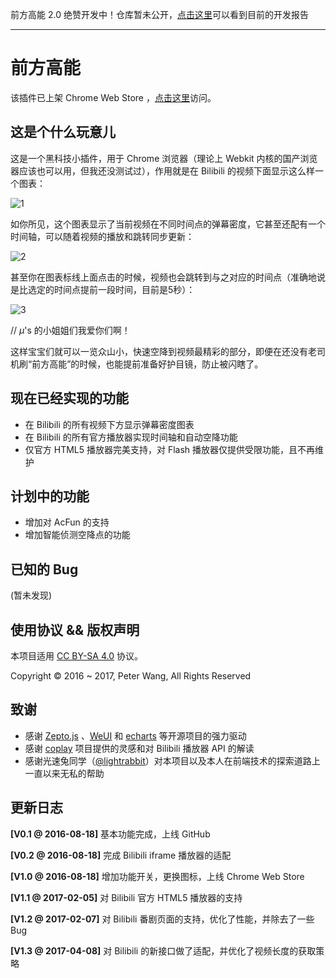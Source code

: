 前方高能 2.0 绝赞开发中！仓库暂未公开，[点击这里](https://peterwang1996.cn/2018/03/01/5a9788ae5ff2ba0583d04cc1/)可以看到目前的开发报告

------

# 前方高能

该插件已上架 Chrome Web Store ，[点击这里](https://chrome.google.com/webstore/detail/%E5%89%8D%E6%96%B9%E9%AB%98%E8%83%BD/aifplikdlpjakalndboebgcaichdeoeo?utm_source=chrome-ntp-icon)访问。

## 这是个什么玩意儿

这是一个黑科技小插件，用于 Chrome 浏览器（理论上 Webkit 内核的国产浏览器应该也可以用，但我还没测试过），作用就是在 Bilibili 的视频下面显示这么样一个图表：

![1](https://cloud.githubusercontent.com/assets/12966803/17796539/c10b5362-65f3-11e6-8f76-2d819aa67ec1.png)

如你所见，这个图表显示了当前视频在不同时间点的弹幕密度，它甚至还配有一个时间轴，可以随着视频的播放和跳转同步更新：

![2](https://cloud.githubusercontent.com/assets/12966803/17796541/c52921fe-65f3-11e6-8b70-0f436d98905d.gif)

甚至你在图表标线上面点击的时候，视频也会跳转到与之对应的时间点（准确地说是比选定的时间点提前一段时间，目前是5秒）：

![3](https://cloud.githubusercontent.com/assets/12966803/17796588/25faa034-65f4-11e6-923d-da1b884e8fda.gif)

// *μ*'s 的小姐姐们我爱你们啊！

这样宝宝们就可以一览众山小，快速空降到视频最精彩的部分，即便在还没有老司机刷“前方高能”的时候，也能提前准备好护目镜，防止被闪瞎了。

## 现在已经实现的功能

- 在 Bilibili 的所有视频下方显示弹幕密度图表
- 在 Bilibili 的所有官方播放器实现时间轴和自动空降功能
- 仅官方 HTML5 播放器完美支持，对 Flash 播放器仅提供受限功能，且不再维护

## 计划中的功能

- 增加对 AcFun 的支持
- 增加智能侦测空降点的功能

## 已知的 Bug

(暂未发现)

## 使用协议 && 版权声明

本项目适用 [CC BY-SA 4.0](https://creativecommons.org/licenses/by-sa/4.0/) 协议。

Copyright © 2016 ~ 2017, Peter Wang, All Rights Reserved

## 致谢

- 感谢 [Zepto.js](http://zeptojs.com/) 、[WeUI](https://github.com/weui/weui) 和 [echarts](http://echarts.baidu.com/) 等开源项目的强力驱动
- 感谢 [coplay](https://github.com/Justineo/coplay) 项目提供的灵感和对 Bilibili 播放器 API 的解读
- 感谢光速兔同学（[@lightrabbit](https://github.com/lightrabbit)）对本项目以及本人在前端技术的探索道路上一直以来无私的帮助

## 更新日志

**[V0.1 @ 2016-08-18]** 基本功能完成，上线 GitHub

**[V0.2 @ 2016-08-18]** 完成 Bilibili iframe 播放器的适配

**[V1.0 @ 2016-08-18]** 增加功能开关，更换图标，上线 Chrome Web Store

**[V1.1 @ 2017-02-05]** 对 Bilibili 官方 HTML5 播放器的支持

**[V1.2 @ 2017-02-07]** 对 Bilibili 番剧页面的支持，优化了性能，并除去了一些 Bug

**[V1.3 @ 2017-04-08]** 对 Bilibili 的新接口做了适配，并优化了视频长度的获取策略
